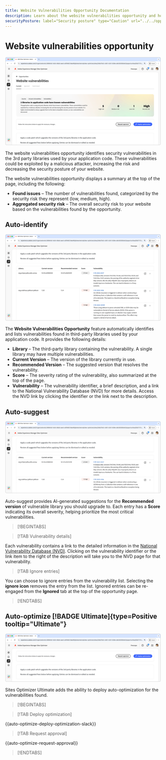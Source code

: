 ```yaml
---
title: Website Vulnerabilities Opportunity Documentation
description: Learn about the website vulnerabilities opportunity and how to use it to increase the security of on your website.
securityPosture: label="Security posture" type="Caution" url="../../opportunity-types/security-posture.md" tooltip="Security posture"
---
```


# Website vulnerabilities opportunity

![Website vulnerabilities opportunity](./assets/website-vulnerabilities/hero.png)

The website vulnerabilities opportunity identifies security vulnerabilities in the 3rd party libraries used by your application code. These vulnerabilities could be exploited by a malicious attacker, increasing the risk and decreasing the security posture of your website.

The website vulnerabilities opportunity displays a summary at the top of the page, including the following:

* **Found issues** – The number of vulnerabilities found, categorized by the security risk they represent (low, medium, high).
* **Aggregated security risk** – The overall security risk to your website based on the vulnerabilities found by the opportunity.

## Auto-identify

![Auto-identify website vulnerabilities](./assets/website-vulnerabilities/auto-identify.png)

The **Website Vulnerabilities Opportunity** feature automatically identifies and lists vulnerabilities found in third-party libraries used by your application code. It provides the following details:  

* **Library** – The third-party library containing the vulnerability. A single library may have multiple vulnerabilities.  
* **Current Version** – The version of the library currently in use.  
* **Recommended Version** – The suggested version that resolves the vulnerability.  
* **Score** – The severity rating of the vulnerability, also summarized at the top of the page.  
* **Vulnerability** – The vulnerability identifier, a brief description, and a link to the National Vulnerability Database (NVD) for more details. Access the NVD link by clicking the identifier or the link next to the description.  

## Auto-suggest

![Auto-suggest website vulnerabilities](./assets/website-vulnerabilities/auto-suggest.png)

Auto-suggest provides AI-generated suggestions for the **Recommended version** of vulnerable library you should upgrade to. Each entry has a **Score** indicating its overall severity, helping prioritize the most critical vulnerabilities.

>[!BEGINTABS]

>[!TAB Vulnerability details]

Each vulnerability contains a link to the detailed information in the [National Vulnerability Database (NVD)](https://nvd.nist.gov/). Clicking on the vulnerability identifier or the link item to the right of the description will take you to the NVD page for that vulnerability.

>[!TAB Ignore entries]

You can choose to ignore entries from the vulnerability list. Selecting the **ignore icon** removes the entry from the list. Ignored entries can be re-engaged from the **Ignored** tab at the top of the opportunity page.<!---right now it does not seem to be implemented, but the page description mentions this functionality-->

>[!ENDTABS]


## Auto-optimize [!BADGE Ultimate]{type=Positive tooltip="Ultimate"}

![Auto-optimize website vulnerabilities](./assets/website-vulnerabilities/auto-optimize.png)

Sites Optimizer Ultimate adds the ability to deploy auto-optimization for the vulnerabilities found.

>[!BEGINTABS]

>[!TAB Deploy optimization]

{{auto-optimize-deploy-optimization-slack}}

>[!TAB Request approval]

{{auto-optimize-request-approval}}

>[!ENDTABS]